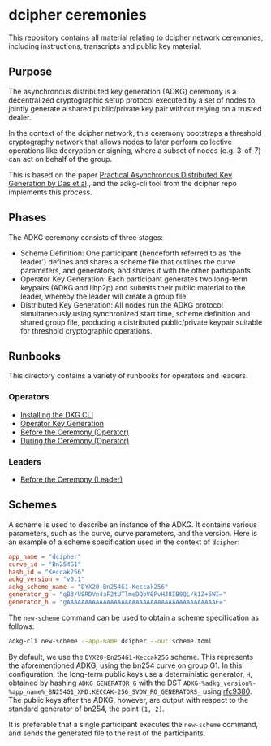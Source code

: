# dcipher ceremonies

This repository contains all material relating to dcipher network ceremonies, including instructions, transcripts and public key material.

## Purpose
The asynchronous distributed key generation (ADKG) ceremony is a decentralized cryptographic setup protocol executed by a set of nodes to jointly generate a shared public/private key pair without relying on a trusted dealer.

In the context of the dcipher network, this ceremony bootstraps a threshold cryptography network that allows nodes to later perform collective operations like decryption or signing, where a subset of nodes (e.g. 3-of-7) can act on behalf of the group.

This is based on the paper [Practical Asynchronous Distributed Key Generation by Das et al](https://eprint.iacr.org/2021/1591.pdf)., and the adkg-cli tool from the dcipher repo implements this process.

## Phases
The ADKG ceremony consists of three stages:

- Scheme Definition: One participant (henceforth referred to as 'the leader') defines and shares a scheme file that outlines the curve parameters, and generators, and shares it with the other participants.
- Operator Key Generation: Each participant generates two long-term keypairs (ADKG and libp2p) and submits their public material to the leader, whereby the leader will create a group file.
- Distributed Key Generation: All nodes run the ADKG protocol simultaneously using synchronized start time, scheme definition and shared group file, producing a distributed public/private keypair suitable for threshold cryptographic operations.

## Runbooks
This directory contains a variety of runbooks for operators and leaders.

### Operators
- [Installing the DKG CLI](runbooks/installing-cli.md)
- [Operator Key Generation](runbooks/operator-key-generation.md)
- [Before the Ceremony (Operator)](runbooks/pre-ceremony-operator.md)
- [During the Ceremony (Operator)](runbooks/run-ceremony-operator.md)

### Leaders
- [Before the Ceremony (Leader)](runbooks/pre-ceremony-leader.md)

## Schemes
A scheme is used to describe an instance of the ADKG.
It contains various parameters, such as the curve, curve parameters, and the version.
Here is an example of a scheme specification used in the context of `dcipher`:  

```toml
app_name = "dcipher"
curve_id = "Bn254G1"
hash_id = "Keccak256"
adkg_version = "v0.1"
adkg_scheme_name = "DYX20-Bn254G1-Keccak256"
generator_g = "qB3/U8RDVn4aF2tUTlmeDQbV0PvHJ8IB0QL/k1Z+5WI="
generator_h = "gAAAAAAAAAAAAAAAAAAAAAAAAAAAAAAAAAAAAAAAAAE="
```

The `new-scheme` command can be used to obtain a scheme specification as follows:
```bash
adkg-cli new-scheme --app-name dcipher --out scheme.toml
```

By default, we use the `DYX20-Bn254G1-Keccak256` scheme.
This represents the aforementioned ADKG, using the bn254 curve on group G1.
In this configuration, the long-term public keys use a deterministic generator, `H`, obtained by hashing `ADKG_GENERATOR_G` with the DST `ADKG-%adkg_version%-%app_name%_BN254G1_XMD:KECCAK-256_SVDW_RO_GENERATORS_` using [rfc9380](https://datatracker.ietf.org/doc/html/rfc9380).
The public keys after the ADKG, however, are output with respect to the standard generator of bn254, the point `(1, 2)`.

It is preferable that a single participant executes the `new-scheme` command, and sends the generated file to the rest of the participants.
